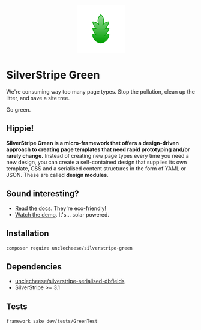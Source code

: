 <p align="center"><img src="docs/green.png?raw=true" style="height:128px" /></p>

# SilverStripe Green

We're consuming way too many page types. Stop the pollution, clean up the litter, and save a site tree.

Go green.

## Hippie!

**SilverStripe Green is a micro-framework that offers a design-driven approach to creating page templates that need rapid prototyping and/or rarely change.** Instead of creating new page types every time you need a new design, you can create a self-contained design that supplies its own template, CSS and a serialised content structures in the form of YAML or JSON. These are called **design modules**.

## Sound interesting?

* [Read the docs](docs/en/index.md). They're eco-friendly!
* [Watch the demo](https://vimeo.com/179834516). It's... solar powered.

## Installation
`composer require unclecheese/silverstripe-green`

## Dependencies
* [unclecheese/silverstripe-serialised-dbfields](http://github.com/unclecheese/silverstripe-serialised-db-fields)
* SilverStripe >= 3.1

## Tests
`framework sake dev/tests/GreenTest`

